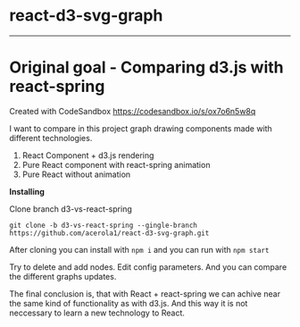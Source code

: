# react-d3-svg-graph

---

# Original goal - Comparing d3.js with react-spring

Created with CodeSandbox https://codesandbox.io/s/ox7o6n5w8q

I want to compare in this project graph drawing components made with different technologies.

1. React Component + d3.js rendering
2. Pure React component with react-spring animation
3. Pure React without animation

**Installing**

Clone branch d3-vs-react-spring

`git clone -b d3-vs-react-spring --gingle-branch https://github.com/acerola1/react-d3-svg-graph.git`

After cloning you can install with `npm i` and you can run with `npm start`

Try to delete and add nodes. Edit config parameters. And you can compare the different graphs updates.

The final conclusion is, that with React + react-spring we can achive near the same kind of functionality as with d3.js. And this way it is not neccessary to learn a new technology to React.

